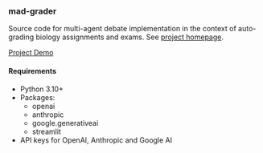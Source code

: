 ### mad-grader

Source code for multi-agent debate implementation in the context of auto-grading biology assignments and exams. See [project homepage](https://anjiewav.notion.site/Implementing-multi-agent-debate-in-an-auto-grading-system-0f70c32560ec4232bd0348a9db357c6c?pvs=4).

[Project Demo](https://mad-grader.streamlit.app/)

#### Requirements

- Python 3.10+
- Packages:
    - openai
    - anthropic
    - google.generativeai
    - streamlit
- API keys for OpenAI, Anthropic and Google AI